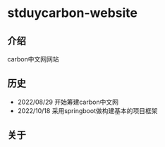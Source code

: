 # stduycarbon-website

## 介绍

carbon中文网网站

## 历史

* 2022/08/29 开始筹建carbon中文网 
* 2022/10/18 采用springboot做构建基本的项目框架

## 关于

